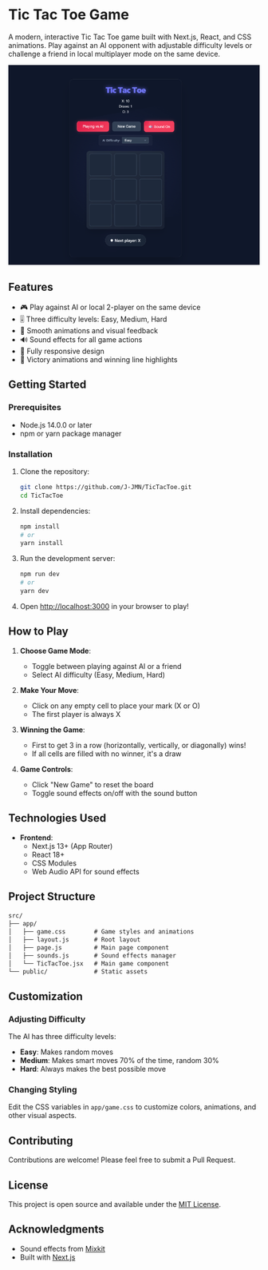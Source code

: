 # Tic Tac Toe Game

A modern, interactive Tic Tac Toe game built with Next.js, React, and CSS animations. Play against an AI opponent with adjustable difficulty levels or challenge a friend in local multiplayer mode on the same device.

![Tic Tac Toe Screenshot](/public/game.png)

## Features

- 🎮 Play against AI or local 2-player on the same device
- 🎚️ Three difficulty levels: Easy, Medium, Hard
- 🎨 Smooth animations and visual feedback
- 🔊 Sound effects for all game actions
- 📱 Fully responsive design
- 🎉 Victory animations and winning line highlights

## Getting Started

### Prerequisites

- Node.js 14.0.0 or later
- npm or yarn package manager

### Installation

1. Clone the repository:
   ```bash
   git clone https://github.com/J-JMN/TicTacToe.git
   cd TicTacToe
   ```

2. Install dependencies:
   ```bash
   npm install
   # or
   yarn install
   ```

3. Run the development server:
   ```bash
   npm run dev
   # or
   yarn dev
   ```

4. Open [http://localhost:3000](http://localhost:3000) in your browser to play!

## How to Play

1. **Choose Game Mode**:
   - Toggle between playing against AI or a friend
   - Select AI difficulty (Easy, Medium, Hard)

2. **Make Your Move**:
   - Click on any empty cell to place your mark (X or O)
   - The first player is always X

3. **Winning the Game**:
   - First to get 3 in a row (horizontally, vertically, or diagonally) wins!
   - If all cells are filled with no winner, it's a draw

4. **Game Controls**:
   - Click "New Game" to reset the board
   - Toggle sound effects on/off with the sound button

## Technologies Used

- **Frontend**:
  - Next.js 13+ (App Router)
  - React 18+
  - CSS Modules
  - Web Audio API for sound effects

## Project Structure

```
src/
├── app/
│   ├── game.css        # Game styles and animations
│   ├── layout.js       # Root layout
│   ├── page.js         # Main page component
│   ├── sounds.js       # Sound effects manager
│   └── TicTacToe.jsx   # Main game component
└── public/             # Static assets
```

## Customization

### Adjusting Difficulty

The AI has three difficulty levels:
- **Easy**: Makes random moves
- **Medium**: Makes smart moves 70% of the time, random 30%
- **Hard**: Always makes the best possible move

### Changing Styling

Edit the CSS variables in `app/game.css` to customize colors, animations, and other visual aspects.

## Contributing

Contributions are welcome! Please feel free to submit a Pull Request.

## License

This project is open source and available under the [MIT License](LICENSE).

## Acknowledgments

- Sound effects from [Mixkit](https://mixkit.co/)
- Built with [Next.js](https://nextjs.org/)
